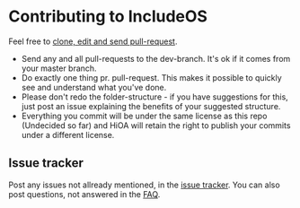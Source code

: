 # Contributing to IncludeOS

Feel free to [clone, edit and send pull-request](https://help.github.com/articles/using-pull-requests). 

* Send any and all pull-requests to the dev-branch. It's ok if it comes from your master branch.
* Do exactly one thing pr. pull-request. This makes it possible to quickly see and understand what you've done. 
* Please don't redo the folder-structure - if you have suggestions for this, just post an issue explaining the benefits of your suggested structure.
* Everything you commit will be under the same license as this repo (Undecided so far) and HiOA will retain the right to publish your commits under a different license.


## Issue tracker
Post any issues not allready mentioned, in the [issue tracker](https://github.com/hioa-cs/IncludeOS/issues). You can also post questions, not answered in the [FAQ](https://github.com/hioa-cs/IncludeOS/wiki/FAQ).

